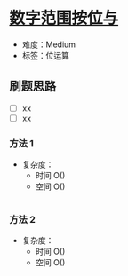 # [数字范围按位与](https://leetcode-cn.com/problems/bitwise-and-of-numbers-range/)

- 难度：Medium
- 标签：位运算

## 刷题思路

- [ ] xx
- [ ] xx

### 方法 1

- 复杂度：
    - 时间 O()
    - 空间 O()

``` js

```

### 方法 2

- 复杂度：
    - 时间 O()
    - 空间 O()

``` js

```
